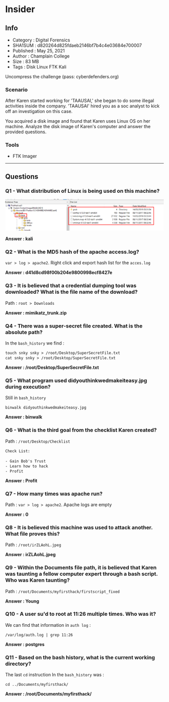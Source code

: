 # Insider

## Info

- Category : Digital Forensics
- SHA1SUM : d820264d825fdaeb2146bf7b4c4e03684e700007
- Published : May 25, 2021
- Author : Champlain College
- Size : 83 MB
- Tags : Disk Linux FTK Kali

Uncompress the challenge (pass: cyberdefenders.org)

### Scenario

After Karen started working for 'TAAUSAI,' she began to do some illegal activities inside the company. 'TAAUSAI' hired you as a soc analyst to kick off an investigation on this case.

You acquired a disk image and found that Karen uses Linux OS on her machine. Analyze the disk image of Karen's computer and answer the provided questions.

### Tools

- FTK Imager

---

## Questions

### Q1 - What distribution of Linux is being used on this machine?

![boot folder](./img/distribution.png)

**Answer : kali**

### Q2 - What is the MD5 hash of the apache access.log?

`var > log > apache2`. Right click and export hash list for the `acces.log`

**Answer : d41d8cd98f00b204e9800998ecf8427e**

### Q3 - It is believed that a credential dumping tool was downloaded? What is the file name of the download?

Path : `root > Downloads`

**Answer : mimikatz_trunk.zip**

### Q4 - There was a super-secret file created. What is the absolute path?

In the `bash_history` we find : 

```shell
touch snky snky > /root/Desktop/SuperSecretFile.txt
cat snky snky > /root/Desktop/SuperSecretFile.txt 
```

**Answer : /root/Desktop/SuperSecretFile.txt** 

### Q5 - What program used didyouthinkwedmakeiteasy.jpg during execution?

Still in `bash_history`

```shell
binwalk didyouthinkwedmakeiteasy.jpg 
```

**Answer : binwalk**

### Q6 - What is the third goal from the checklist Karen created?

Path : `/root/Desktop/Checklist`

```shell
Check List:

- Gain Bob's Trust
- Learn how to hack
- Profit
```

**Answer : Profit**

### Q7 - How many times was apache run?

Path : `var > log > apache2`. Apache logs are empty

**Answer : 0**

### Q8 - It is believed this machine was used to attack another. What file proves this?

Path : `/root/irZLAohL.jpeg`

**Answer : irZLAohL.jpeg**

### Q9 - Within the Documents file path, it is believed that Karen was taunting a fellow computer expert through a bash script. Who was Karen taunting?

Path : `/root/Documents/myfirsthack/firstscript_fixed`

**Answer : Young**

### Q10 - A user su'd to root at 11:26 multiple times. Who was it?

We can find that information in `auth log` :

```shell
/var/log/auth.log | grep 11:26
```

**Answer : postgres**

### Q11 - Based on the bash history, what is the current working directory?

The last `cd` instruction In the `bash_history` was :

```shell
cd ../Documents/myfirsthack/
```

**Answer : /root/Documents/myfirsthack/**
